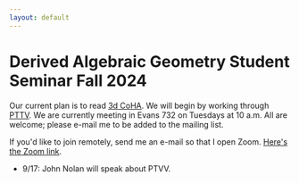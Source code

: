 ```yaml
---
layout: default
---
```


# Derived Algebraic Geometry Student Seminar Fall 2024

Our current plan is to read [3d CoHA](https://arxiv.org/abs/2406.12838). We will begin by working through [PTTV](https://arxiv.org/abs/1111.3209). We are currently meeting in Evans 732 on Tuesdays at 10 a.m. All are welcome; please e-mail me to be added to the mailing list.

If you'd like to join remotely, send me an e-mail so that I open Zoom. [Here's the Zoom link](https://berkeley.zoom.us/j/8271009900).

* 9/17: John Nolan will speak about PTVV.
